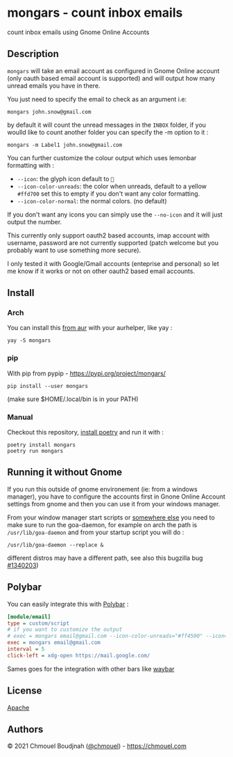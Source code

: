 # mongars - count inbox emails

count inbox emails using Gnome Online Accounts

## Description

`mongars` will take an email account as configured in Gnome Online account (only
oauth based email account is supported) and will output how many unread emails
you have in there.

You just need to specify the email to check as an argument i.e:

```shell
mongars john.snow@gmail.com
```

by default it will count the unread messages in the `INBOX` folder, if you
woulld like to count another folder you can specify the -m option to it :

```shell
mongars -m Label1 john.snow@gmail.com
```

You can further customize the colour output which uses lemonbar formatting with :

* `--icon`: the glyph icon default to ``
* `--icon-color-unreads`: the color when unreads, default to a yellow `#ffd700` set this to empty if you don't want any color formatting.
* `--icon-color-normal`: the normal colors. (no default)

If you don't want any icons you can simply use the `--no-icon` and it will just output the number.

This currently only support oauth2 based accounts, imap account with username,
password are not currently supported (patch welcome but you probably want to use
something more secure).

I only tested it with Google/Gmail accounts (enteprise and personal) so let me
know if it works or not on other oauth2 based email accounts.

## Install

### Arch

You can install this [from aur](https://aur.archlinux.org/packages/mongars) with your aurhelper, like yay :

```
yay -S mongars
```

### pip

With pip from pypip - https://pypi.org/project/mongars/

```
pip install --user mongars
```

(make sure $HOME/.local/bin is in your PATH)

### Manual

Checkout this repository, [install poetry](https://python-poetry.org/docs/#installation) and run it with :

```shell
poetry install mongars
poetry run mongars
```

## Running it without Gnome

If you run this outside of gnome environement (ie: from a windows manager), you have to configure the accounts
first in Gnone Online Account settings from gnome and then you can use it from your windows manager.

From your window manager start scripts or [somewhere else](https://wiki.archlinux.org/title/Xinit)  you need to make sure to run the goa-daemon, for example on arch the path is `/usr/lib/goa-daemon` and from your startup script you will do :

```shell
/usr/lib/goa-daemon --replace &
```

different distros may have a different path, see also this bugzilla bug
[#1340203](https://bugzilla.redhat.com/show_bug.cgi?id=1340203))

## Polybar

You can easily integrate this with [Polybar](https://github.com/polybar/polybar) :

```ini
[module/email]
type = custom/script
# if you want to customize the output
# exec = mongars email@gmail.com --icon-color-unreads="#ff4500" --icon=""
exec = mongars email@gmail.com
interval = 5
click-left = xdg-open https://mail.google.com/
```

Sames goes for the integration with other bars like [waybar](https://github.com/Alexays/Waybar/)

## License

[Apache](./LICENSE)

## Authors

© 2021 Chmouel Boudjnah ([@chmouel](https://twitter.com/chmouel)) - https://chmouel.com
